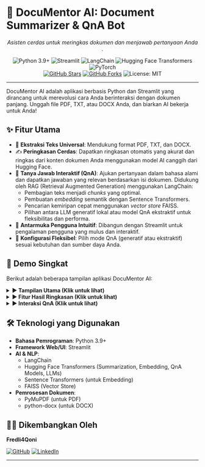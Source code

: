 # 🤖 DocuMentor AI: Document Summarizer & QnA Bot

<p align="center">
  <em>Asisten cerdas untuk meringkas dokumen dan menjawab pertanyaan Anda .</em>
</p>

<p align="center">
  <!-- Badge Teknologi -->
  <img src="https://img.shields.io/badge/Python-3.9%2B-blue?style=for-the-badge&logo=python&logoColor=white" alt="Python 3.9+"/>
  <img src="https://img.shields.io/badge/Streamlit-App-FF4B4B?style=for-the-badge&logo=Streamlit&logoColor=white" alt="Streamlit"/>
  <img src="https://img.shields.io/badge/LangChain-AI%20Framework-F7902D?style=for-the-badge" alt="LangChain"/> 
  <img src="https://img.shields.io/badge/🤗%20Hugging%20Face-Transformers-yellow?style=for-the-badge&logo=huggingface&logoColor=white" alt="Hugging Face Transformers"/>
  <img src="https://img.shields.io/badge/PyTorch-%23EE4C2C.svg?&style=for-the-badge&logo=PyTorch&logoColor=white" alt="PyTorch"/>
  <br/>
  <a href="https://github.com/fredli4qooni/DocuMentor-AI-Document-Summarizer-QnA-/stargazers"><img src="https://img.shields.io/github/stars/fredli4qooni/DocuMentor-AI-Document-Summarizer-QnA-?style=social" alt="GitHub Stars"/></a>
  <a href="https://github.com/fredli4qooni/DocuMentor-AI-Document-Summarizer-QnA-/network/members"><img src="https://img.shields.io/github/forks/fredli4qooni/DocuMentor-AI-Document-Summarizer-QnA-?style=social" alt="GitHub Forks"/></a>
  <img src="https://img.shields.io/badge/License-MIT-green.svg?style=for-the-badge" alt="License: MIT"/> 
</p>

---

DocuMentor AI adalah aplikasi berbasis Python dan Streamlit yang dirancang untuk merevolusi cara Anda berinteraksi dengan dokumen panjang. Unggah file PDF, TXT, atau DOCX Anda, dan biarkan AI bekerja untuk Anda!

## ✨ Fitur Utama

- 📄 **Ekstraksi Teks Universal**: Mendukung format PDF, TXT, dan DOCX.
- ✍️ **Peringkasan Cerdas**: Dapatkan ringkasan otomatis yang akurat dan ringkas dari konten dokumen Anda menggunakan model AI canggih dari Hugging Face.
- 💬 **Tanya Jawab Interaktif (QnA)**: Ajukan pertanyaan dalam bahasa alami dan dapatkan jawaban yang relevan berdasarkan isi dokumen. Didukung oleh RAG (Retrieval Augmented Generation) menggunakan LangChain:
  - Pembagian teks menjadi _chunks_ yang optimal.
  - Pembuatan _embedding_ semantik dengan Sentence Transformers.
  - Pencarian kemiripan cepat menggunakan _vector store_ FAISS.
  - Pilihan antara LLM generatif lokal atau model QnA ekstraktif untuk fleksibilitas dan performa.
- 🎨 **Antarmuka Pengguna Intuitif**: Dibangun dengan Streamlit untuk pengalaman pengguna yang mulus dan interaktif.
- 🔧 **Konfigurasi Fleksibel**: Pilih mode QnA (generatif atau ekstraktif) sesuai kebutuhan dan sumber daya Anda.

## 🚀 Demo Singkat

Berikut adalah beberapa tampilan aplikasi DocuMentor AI:

<details>
<summary><strong>▶️ Tampilan Utama (Klik untuk lihat)</strong></summary>
<p align="center">
  <img src="docs/images/tampilan1.png" alt="Tampilan Utama DocuMentor AI" width="700"/>
  <em>Tampilan antarmuka utama dengan opsi unggah dokumen di sidebar.</em>
</p>
</details>

<details>
<summary><strong>▶️ Fitur Hasil Ringkasan (Klik untuk lihat)</strong></summary>
<p align="center">
  <img src="docs/images/fitur_summary.png" alt="Contoh Ringkasan" width="700"/>
  <em>Contoh ringkasan yang dihasilkan dari sebuah dokumen.</em>
</p>
</details>

<details>
<summary><strong>▶️ Interaksi QnA (Klik untuk lihat)</strong></summary>
<p align="center">
  <img src="docs/images/fitur_qna.png" alt="Contoh QnA" width="700"/>
  <em>Pengguna bertanya dan mendapatkan jawaban berdasarkan konten dokumen.</em>
</p>
</details>

## 🛠️ Teknologi yang Digunakan

- **Bahasa Pemrograman**: Python 3.9+
- **Framework Web/UI**: Streamlit
- **AI & NLP**:
  - LangChain
  - Hugging Face Transformers (Summarization, Embedding, QnA Models, LLMs)
  - Sentence Transformers (untuk Embedding)
  - FAISS (Vector Store)
- **Pemrosesan Dokumen**:
  - PyMuPDF (untuk PDF)
  - python-docx (untuk DOCX)

## 🧑‍💻 Dikembangkan Oleh

**Fredli4Qoni**

[![GitHub](https://img.shields.io/badge/GitHub-fredli4qoni-blue?style=flat-square&logo=github)](https://github.com/fredli4qooni)
[![LinkedIn](https://img.shields.io/badge/LinkedIn-Fredli%20Agusta%20Qoni-blue?style=flat-square&logo=linkedin)](https://www.linkedin.com/in/fredli-fourqoni/)

---
